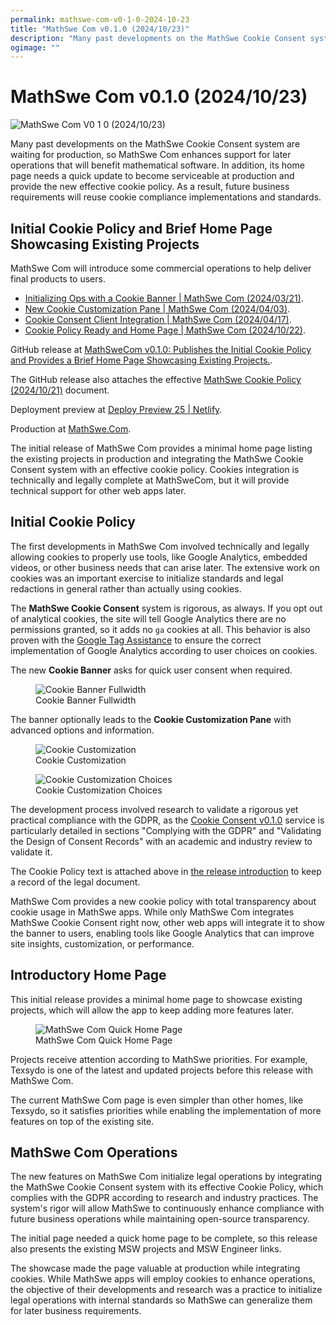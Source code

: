 ```yaml
---
permalink: mathswe-com-v0-1-0-2024-10-23
title: "MathSwe Com v0.1.0 (2024/10/23)"
description: "Many past developments on the MathSwe Cookie Consent system are waiting for production, so MathSwe Com enhances support for later operations that will benefit mathematical software. In addition, its home page needs a quick update to become serviceable at production and provide the new effective cookie policy. As a result, future business requirements will reuse cookie compliance implementations and standards."
ogimage: ""
---
```



<!-- Copyright (c) 2024 Tobias Briones. All rights reserved. -->
<!-- SPDX-License-Identifier: CC-BY-4.0 -->
<!-- This file is part of https://github.com/tobiasbriones/blog -->

# MathSwe Com v0.1.0 (2024/10/23)

<img src="mathswe-com-v0-1-0-2024-10-23.png" alt="MathSwe Com V0 1 0 (2024/10/23)"/>


Many past developments on the MathSwe Cookie Consent system are waiting for
production, so MathSwe Com enhances support for later operations that will
benefit mathematical software. In addition, its home page needs a quick update
to become serviceable at production and provide the new effective cookie policy.
As a result, future business requirements will reuse cookie compliance
implementations and standards.

## Initial Cookie Policy and Brief Home Page Showcasing Existing Projects

MathSwe Com will introduce some commercial operations to help deliver final
products to users.

- [Initializing Ops with a Cookie Banner \| MathSwe Com (2024/03/21)](https://blog.mathsoftware.engineer/initializing-ops-with-a-cookie-banner---mathswe-com-2024-03-21).
- [New Cookie Customization Pane \| MathSwe Com (2024/04/03)](https://blog.mathsoftware.engineer/new-cookie-customization-pane---mathswe-com-2024-04-03).
- [Cookie Consent Client Integration \| MathSwe Com (2024/04/17)](https://blog.mathsoftware.engineer/cookie-consent-client-integration---mathswe-com-2024-04-17).
- [Cookie Policy Ready and Home Page \| MathSwe Com (2024/10/22)](https://blog.mathsoftware.engineer/cookie-policy-ready-and-home-page---mathswe-com-2024-10-22).

GitHub release at
[MathSweCom v0.1.0: Publishes the Initial Cookie Policy and Provides a Brief Home Page Showcasing Existing Projects.](https://github.com/mathswe/mathswe.com/releases/tag/v0.1.0).

The GitHub release also attaches the effective
[MathSwe Cookie Policy (2024/10/21)](https://github.com/mathswe/mathswe.com/releases/download/v0.1.0/mathswe-cookie-policy-2024-10-21.pdf)
document.

Deployment preview at
[Deploy Preview 25 \| Netlify](https://deploy-preview-25--mathswe.netlify.app).

Production at [MathSwe.Com](https://mathswe.com).

The initial release of MathSwe Com provides a minimal home page listing the
existing projects in production and integrating the MathSwe Cookie Consent
system with an effective cookie policy. Cookies integration is technically and
legally complete at MathSweCom, but it will provide technical support for other
web apps later.

## Initial Cookie Policy

The first developments in MathSwe Com involved technically and legally allowing
cookies to properly use tools, like Google Analytics, embedded videos, or other
business needs that can arise later. The extensive work on cookies was an
important exercise to initialize standards and legal redactions in general
rather than actually using cookies.

The **MathSwe Cookie Consent** system is rigorous, as always. If you opt out of
analytical cookies, the site will tell Google Analytics there are no permissions
granted, so it adds no `ga` cookies at all. This behavior is also proven with
the [Google Tag Assistance](https://tagassistant.google.com)
to ensure the correct implementation of Google Analytics according to user
choices on cookies.

The new **Cookie Banner** asks for quick user consent when required.

<figure>
    <img src="images/cookie-banner-fullwidth.png" alt="Cookie Banner Fullwidth" />
    <figcaption>Cookie Banner Fullwidth</figcaption>
</figure>

The banner optionally leads to the **Cookie Customization Pane** with advanced
options and information.

<figure>
    <img src="images/cookie-customization.png" alt="Cookie Customization" />
    <figcaption>Cookie Customization</figcaption>
</figure>

<figure>
    <img src="cookie-customization-choices.png" alt="Cookie Customization Choices" />
    <figcaption>Cookie Customization Choices</figcaption>
</figure>

The development process involved research to validate a rigorous yet practical
compliance with the GDPR, as the
[Cookie Consent v0.1.0](/cookie-consent-v0-1-0---mathswe-legal-2024-03-29)
service is particularly detailed in sections "Complying with the GDPR" and
"Validating the Design of Consent Records" with an academic and industry
review to validate it.

The Cookie Policy text is attached above in
[the release introduction](#initial-cookie-policy-and-brief-home-page-showcasing-existing-projects)
to keep a record of the legal document.

MathSwe Com provides a new cookie policy with total transparency about cookie
usage in MathSwe apps. While only MathSwe Com integrates MathSwe Cookie Consent
right now, other web apps will integrate it to show the banner to users,
enabling tools like Google Analytics that can improve site insights,
customization, or performance.

## Introductory Home Page

This initial release provides a minimal home page to showcase existing projects,
which will allow the app to keep adding more features later.

<figure>
    <img src="mathswe-com-quick-home-page.png" alt="MathSwe Com Quick Home Page" />
    <figcaption>MathSwe Com Quick Home Page</figcaption>
</figure>

Projects receive attention according to MathSwe priorities. For example, Texsydo
is one of the latest and updated projects before this release with MathSwe Com.

The current MathSwe Com page is even simpler than other homes, like Texsydo, so
it satisfies priorities while enabling the implementation of more features on
top of the existing site.

## MathSwe Com Operations

The new features on MathSwe Com initialize legal operations by integrating the
MathSwe Cookie Consent system with its effective Cookie Policy, which complies
with the GDPR according to research and industry practices. The system's rigor
will allow MathSwe to continuously enhance compliance with future business
operations while maintaining open-source transparency.

The initial page needed a quick home page to be complete, so this release also
presents the existing MSW projects and MSW Engineer links.

The showcase made the page valuable at production while integrating cookies.
While MathSwe apps will employ cookies to enhance operations, the objective of
their developments and research was a practice to initialize legal operations
with internal standards so MathSwe can generalize them for later business
requirements.






